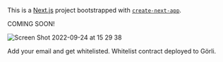 This is a [Next.js](https://nextjs.org/) project bootstrapped with [`create-next-app`](https://github.com/vercel/next.js/tree/canary/packages/create-next-app).

COMING SOON!

![Screen Shot 2022-09-24 at 15 29 38](https://user-images.githubusercontent.com/106890011/192098357-308211b5-a05c-4b42-8315-65655f955b58.png)

Add your email and get whitelisted. Whitelist contract deployed to Görli. 

